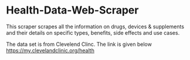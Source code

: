 # Health-Data-Web-Scraper
This scraper scrapes all the information on drugs, devices &amp; supplements and their details on specific types, benefits, side effects and use cases.

The data set is from Clevelend Clinc. The link is given below
https://my.clevelandclinic.org/health
